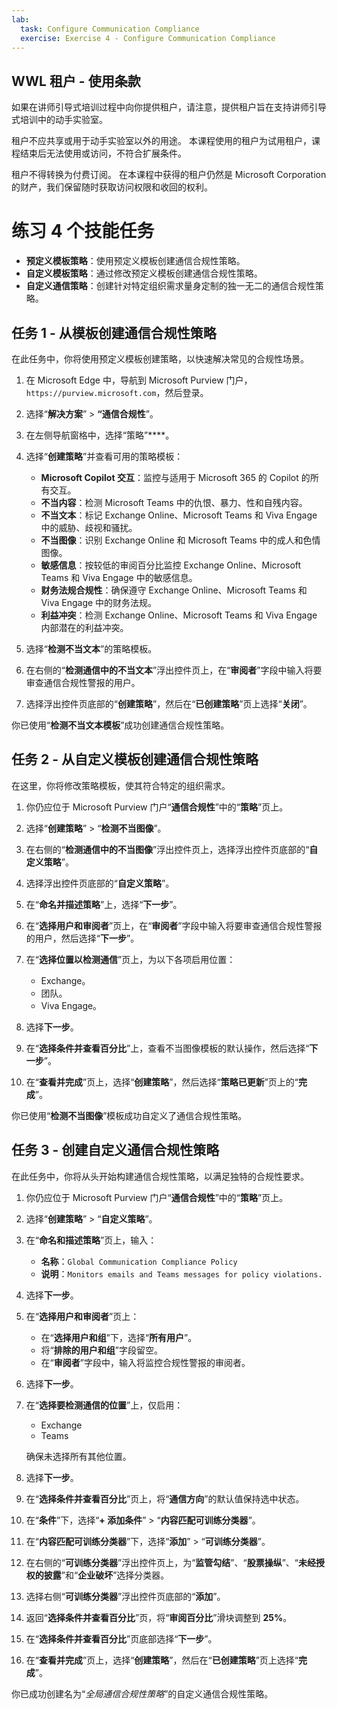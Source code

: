 ```yaml
---
lab:
  task: Configure Communication Compliance
  exercise: Exercise 4 - Configure Communication Compliance
---
```

## WWL 租户 - 使用条款

如果在讲师引导式培训过程中向你提供租户，请注意，提供租户旨在支持讲师引导式培训中的动手实验室。

租户不应共享或用于动手实验室以外的用途。 本课程使用的租户为试用租户，课程结束后无法使用或访问，不符合扩展条件。

租户不得转换为付费订阅。 在本课程中获得的租户仍然是 Microsoft Corporation 的财产，我们保留随时获取访问权限和收回的权利。

# 练习 4 个技能任务

- **预定义模板策略**：使用预定义模板创建通信合规性策略。
- **自定义模板策略**：通过修改预定义模板创建通信合规性策略。
- **自定义通信策略**：创建针对特定组织需求量身定制的独一无二的通信合规性策略。

## 任务 1 - 从模板创建通信合规性策略

在此任务中，你将使用预定义模板创建策略，以快速解决常见的合规性场景。

1. 在 Microsoft Edge 中，导航到 Microsoft Purview 门户，`https://purview.microsoft.com`，然后登录。
1. 选择“**解决方案**” > **“通信合规性**”。
1. 在左侧导航窗格中，选择“策略”****。
1. 选择“**创建策略**”并查看可用的策略模板：

   - **Microsoft Copilot 交互**：监控与适用于 Microsoft 365 的 Copilot 的所有交互。
   - **不当内容**：检测 Microsoft Teams 中的仇恨、暴力、性和自残内容。
   - **不当文本**：标记 Exchange Online、Microsoft Teams 和 Viva Engage 中的威胁、歧视和骚扰。
   - **不当图像**：识别 Exchange Online 和 Microsoft Teams 中的成人和色情图像。
   - **敏感信息**：按较低的审阅百分比监控 Exchange Online、Microsoft Teams 和 Viva Engage 中的敏感信息。
   - **财务法规合规性**：确保遵守 Exchange Online、Microsoft Teams 和 Viva Engage 中的财务法规。
   - **利益冲突**：检测 Exchange Online、Microsoft Teams 和 Viva Engage 内部潜在的利益冲突。

1. 选择“**检测不当文本**”的策略模板。
1. 在右侧的“**检测通信中的不当文本**”浮出控件页上，在“**审阅者**”字段中输入将要审查通信合规性警报的用户。
1. 选择浮出控件页底部的“**创建策略**”，然后在“**已创建策略**”页上选择“**关闭**”。

你已使用“**检测不当文本模板**”成功创建通信合规性策略。

## 任务 2 - 从自定义模板创建通信合规性策略

在这里，你将修改策略模板，使其符合特定的组织需求。

1. 你仍应位于 Microsoft Purview 门户“**通信合规性**”中的“**策略**”页上。
1. 选择“**创建策略**” > “**检测不当图像**”。
1. 在右侧的“**检测通信中的不当图像**”浮出控件页上，选择浮出控件页底部的“**自定义策略**”。
1. 选择浮出控件页底部的“**自定义策略**”。
1. 在“**命名并描述策略**”上，选择“**下一步**”。
1. 在“**选择用户和审阅者**”页上，在“**审阅者**”字段中输入将要审查通信合规性警报的用户，然后选择“**下一步**”。
1. 在“**选择位置以检测通信**”页上，为以下各项启用位置：

   - Exchange。
   - 团队。
   - Viva Engage。

1. 选择**下一步**。
1. 在“**选择条件并查看百分比**”上，查看不当图像模板的默认操作，然后选择“**下一步**”。
1. 在“**查看并完成**”页上，选择“**创建策略**”，然后选择“**策略已更新**”页上的“**完成**”。

你已使用“**检测不当图像**”模板成功自定义了通信合规性策略。

## 任务 3 - 创建自定义通信合规性策略

在此任务中，你将从头开始构建通信合规性策略，以满足独特的合规性要求。

1. 你仍应位于 Microsoft Purview 门户“**通信合规性**”中的“**策略**”页上。
1. 选择“**创建策略**” > “**自定义策略**”。
1. 在“**命名和描述策略**”页上，输入：

   - **名称**：`Global Communication Compliance Policy`
   - **说明**：`Monitors emails and Teams messages for policy violations.`

1. 选择**下一步**。
1. 在“**选择用户和审阅者**”页上：

   - 在“**选择用户和组**”下，选择“**所有用户**”。
   - 将“**排除的用户和组**”字段留空。
   - 在“**审阅者**”字段中，输入将监控合规性警报的审阅者。

1. 选择**下一步**。
1. 在“**选择要检测通信的位置**”上，仅启用：

   - Exchange
   - Teams

   确保未选择所有其他位置。

1. 选择**下一步**。
1. 在“**选择条件并查看百分比**”页上，将“**通信方向**”的默认值保持选中状态。
1. 在“**条件**”下，选择“**+ 添加条件**” > “**内容匹配可训练分类器**”。
1. 在“**内容匹配可训练分类器**”下，选择“**添加**” > “**可训练分类器**”。
1. 在右侧的“**可训练分类器**”浮出控件页上，为“**监管勾结**”、“**股票操纵**”、“**未经授权的披露**”和“**企业破坏**”选择分类器。
1. 选择右侧“**可训练分类器**”浮出控件页底部的“**添加**”。
1. 返回“**选择条件并查看百分比**”页，将“**审阅百分比**”滑块调整到 **25%**。
1. 在“**选择条件并查看百分比**”页底部选择“**下一步**”。
1. 在“**查看并完成**”页上，选择“**创建策略**”，然后在“**已创建策略**”页上选择“**完成**”。

你已成功创建名为“_全局通信合规性策略_”的自定义通信合规性策略。
